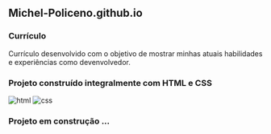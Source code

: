 ## Michel-Policeno.github.io

### Currículo
Currículo desenvolvido com o objetivo de mostrar minhas atuais habilidades e experiências como devenvolvedor.

### Projeto construído integralmente com HTML e CSS

![html](https://img.shields.io/badge/HTML5-E34F26?style=for-the-badge&logo=html5&logoColor=white)
![css](https://img.shields.io/badge/CSS3-1572B6?style=for-the-badge&logo=css3&logoColor=white)

### Projeto em construção ...
